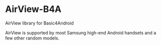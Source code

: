 AirView-B4A
===========

AirView library for Basic4Android

AirView is supported by most Samsung high-end Android handsets and a few other random models.

